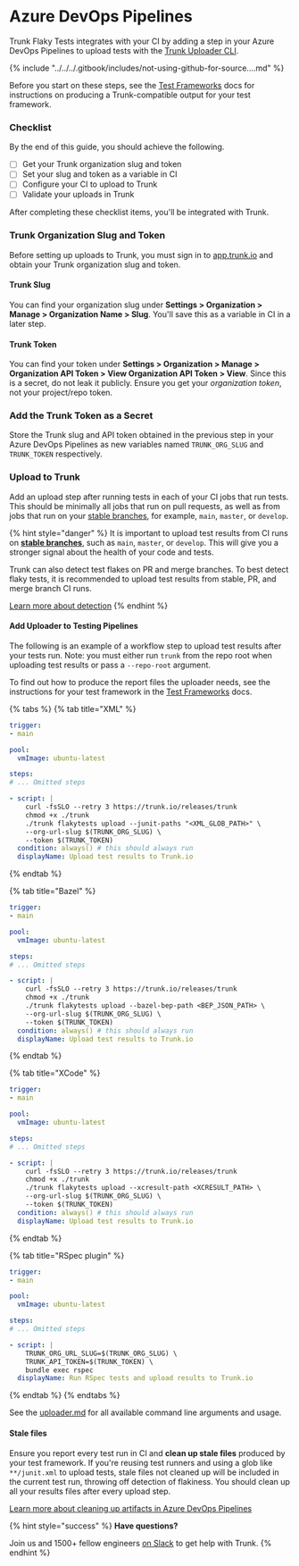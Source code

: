 # Azure DevOps Pipelines

Trunk Flaky Tests integrates with your CI by adding a step in your Azure DevOps Pipelines to upload tests with the [Trunk Uploader CLI](../../uploader.md).

{% include "../../../.gitbook/includes/not-using-github-for-source....md" %}

Before you start on these steps, see the [Test Frameworks](../frameworks/) docs for instructions on producing a Trunk-compatible output for your test framework.

### Checklist

By the end of this guide, you should achieve the following.

* [ ] Get your Trunk organization slug and token
* [ ] Set your slug and token as a variable in CI
* [ ] Configure your CI to upload to Trunk
* [ ] Validate your uploads in Trunk

After completing these checklist items, you'll be integrated with Trunk.&#x20;

### Trunk Organization Slug and Token

Before setting up uploads to Trunk, you must sign in to [app.trunk.io](https://app.trunk.io/login?intent=flaky%20tests) and obtain your Trunk organization slug and token.

#### Trunk Slug

You can find your organization slug under **Settings > Organization > Manage > Organization Name > Slug**. You'll save this as a variable in CI in a later step.

#### Trunk Token

You can find your token under **Settings > Organization > Manage > Organization API Token > View Organization API Token > View**. Since this is a secret, do not leak it publicly. Ensure you get your _organization token_, not your project/repo token.

### Add the Trunk Token as a Secret

Store the Trunk slug and API token obtained in the previous step in your Azure DevOps Pipelines as new variables named `TRUNK_ORG_SLUG` and `TRUNK_TOKEN` respectively.

### Upload to Trunk

Add an upload step after running tests in each of your CI jobs that run tests. This should be minimally all jobs that run on pull requests, as well as from jobs that run on your [stable branches](../../detection.md#stable-branches), for example, `main`, `master`, or `develop`.

{% hint style="danger" %}
It is important to upload test results from CI runs on [**stable branches**](../../detection.md#stable-branches), such as `main`, `master`, or `develop`. This will give you a stronger signal about the health of your code and tests.

Trunk can also detect test flakes on PR and merge branches. To best detect flaky tests, it is recommended to upload test results from stable, PR, and merge branch CI runs.

[Learn more about detection](../../detection.md)
{% endhint %}

#### Add Uploader to Testing Pipelines

The following is an example of a workflow step to upload test results after your tests run. Note: you must either run `trunk` from the repo root when uploading test results or pass a `--repo-root` argument.

To find out how to produce the report files the uploader needs, see the instructions for your test framework in the [Test Frameworks](https://docs.trunk.io/flaky-tests/frameworks) docs.

{% tabs %}
{% tab title="XML" %}
```yaml
trigger:
- main

pool:
  vmImage: ubuntu-latest

steps:
# ... Omitted steps

- script: |
    curl -fsSLO --retry 3 https://trunk.io/releases/trunk
    chmod +x ./trunk
    ./trunk flakytests upload --junit-paths "<XML_GLOB_PATH>" \
    --org-url-slug $(TRUNK_ORG_SLUG) \
    --token $(TRUNK_TOKEN)
  condition: always() # this should always run
  displayName: Upload test results to Trunk.io
```
{% endtab %}

{% tab title="Bazel" %}
```yaml
trigger:
- main

pool:
  vmImage: ubuntu-latest

steps:
# ... Omitted steps

- script: |
    curl -fsSLO --retry 3 https://trunk.io/releases/trunk
    chmod +x ./trunk
    ./trunk flakytests upload --bazel-bep-path <BEP_JSON_PATH> \
    --org-url-slug $(TRUNK_ORG_SLUG) \
    --token $(TRUNK_TOKEN)
  condition: always() # this should always run
  displayName: Upload test results to Trunk.io
```
{% endtab %}

{% tab title="XCode" %}
```yaml
trigger:
- main

pool:
  vmImage: ubuntu-latest

steps:
# ... Omitted steps

- script: |
    curl -fsSLO --retry 3 https://trunk.io/releases/trunk
    chmod +x ./trunk
    ./trunk flakytests upload --xcresult-path <XCRESULT_PATH> \
    --org-url-slug $(TRUNK_ORG_SLUG) \
    --token $(TRUNK_TOKEN)
  condition: always() # this should always run
  displayName: Upload test results to Trunk.io
```
{% endtab %}

{% tab title="RSpec plugin" %}
```yaml
trigger:
- main

pool:
  vmImage: ubuntu-latest

steps:
# ... Omitted steps

- script: |
    TRUNK_ORG_URL_SLUG=$(TRUNK_ORG_SLUG) \
    TRUNK_API_TOKEN=$(TRUNK_TOKEN) \
    bundle exec rspec
  displayName: Run RSpec tests and upload results to Trunk.io
```
{% endtab %}
{% endtabs %}

See the [uploader.md](../../uploader.md "mention") for all available command line arguments and usage.

#### Stale files

Ensure you report every test run in CI and **clean up stale files** produced by your test framework. If you're reusing test runners and using a glob like `**/junit.xml` to upload tests, stale files not cleaned up will be included in the current test run, throwing off detection of flakiness. You should clean up all your results files after every upload step.

[Learn more about cleaning up artifacts in Azure DevOps Pipelines](https://learn.microsoft.com/en-us/azure/devops/pipelines/repos/pipeline-options-for-git?view=azure-devops\&tabs=yaml#clean-the-local-repo-on-the-agent)

{% hint style="success" %}
**Have questions?**

Join us and 1500+ fellow engineers [on Slack](https://slack.trunk.io/) to get help with Trunk.
{% endhint %}

